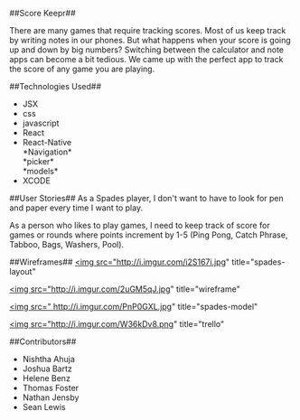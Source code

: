 <!-- Title -->
##Score Keepr##




<!-- Descriptions -->
There are many games that require tracking scores. Most of us keep track by writing notes in our phones. But what happens when your score is going up and down by big numbers? Switching between the calculator and note apps can become a bit tedious. We came up with the perfect app to track the score of any game you are playing.



##Technologies Used##
<ul>
<li>JSX</li>
<li>css</li>
<li>javascript</li>
<li>React
<li>React-Native</li>
*Navigation* </br>
*picker*</br>
*models*
<li>XCODE</li>

</ul>


##User Stories##
As a Spades player, I don't want to have to look for pen and paper every time I want to play.

As a person who likes to play games, I need to keep track of score for games or rounds where points increment by 1-5 (Ping Pong, Catch Phrase, Tabboo, Bags, Washers, Pool).


##Wireframes##
<a href="http://imgur.com/i2S167i"><img src="http://i.imgur.com/i2S167i.jpg" title="spades-layout"</a>

<a href="http://imgur.com/2uGM5qJ"><img src="http://i.imgur.com/2uGM5qJ.jpg" title="wireframe"</a>

<a href="http://imgur.com/PnP0GXL"><img src="
http://i.imgur.com/PnP0GXL.jpg" title="spades-model"</a>

<a href="http://imgur.com/W36kDv8"><img src="http://i.imgur.com/W36kDv8.png" title="trello"</a>

##Contributors##
<ul>
<li>Nishtha Ahuja </li>
<li>Joshua Bartz</li>
<li>Helene Benz</li>
<li>Thomas Foster</li>
<li>Nathan Jensby</li>
<li>Sean Lewis</li>
</ul>
